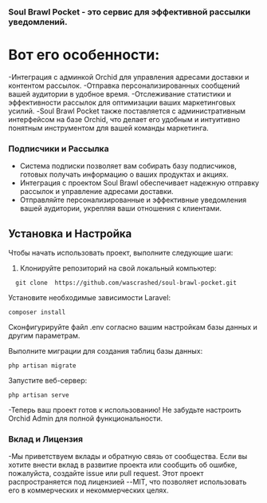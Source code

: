 
### Soul Brawl Pocket - это сервис для эффективной рассылки уведомлений.
  # Вот его особенности:
-Интеграция с админкой Orchid для управления адресами доставки и контентом рассылок.
-Отправка персонализированных сообщений вашей аудитории в удобное время.
-Отслеживание статистики и эффективности рассылок для оптимизации ваших маркетинговых усилий.
-Soul Brawl Pocket также поставляется с административным интерфейсом на базе Orchid, что делает его удобным и интуитивно понятным инструментом для вашей команды маркетинга.


### Подписчики и Рассылка

- Система подписки позволяет вам собирать базу подписчиков, готовых получать информацию о ваших продуктах и акциях.
- Интеграция с проектом Soul Brawl  обеспечивает надежную отправку рассылок и управление адресами доставки.
- Отправляйте персонализированные и эффективные уведомления вашей аудитории, укрепляя ваши отношения с клиентами.

## Установка и Настройка

Чтобы начать использовать проект, выполните следующие шаги:

1. Клонируйте репозиторий на свой локальный компьютер:

``` 
  git clone  https://github.com/wascrashed/soul-brawl-pocket.git
```
Установите необходимые зависимости Laravel:
```
composer install
```
Сконфигурируйте файл .env согласно вашим настройкам базы данных и другим параметрам.

Выполните миграции для создания таблиц базы данных:
```
php artisan migrate
```
Запустите веб-сервер:
```
php artisan serve
```

-Теперь ваш проект готов к использованию! Не забудьте настроить Orchid Admin  для полной функциональности.

### Вклад и Лицензия
-Мы приветствуем вклады и обратную связь от сообщества. Если вы хотите внести вклад в развитие проекта или сообщить об ошибке, пожалуйста, создайте issue или pull request.
Этот проект распространяется под лицензией --MIT, что позволяет использовать его в коммерческих и некоммерческих целях.
